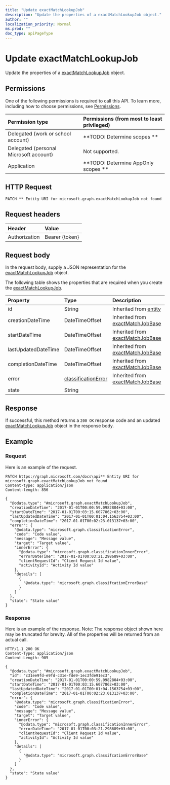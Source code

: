 ```yaml
---
title: "Update exactMatchLookupJob"
description: "Update the properties of a exactMatchLookupJob object."
author: ""
localization_priority: Normal
ms.prod: ""
doc_type: apiPageType
---
```


# Update exactMatchLookupJob

Update the properties of a [exactMatchLookupJob](../resources/exactmatchlookupjob.md) object.

## Permissions
One of the following permissions is required to call this API. To learn more, including how to choose permissions, see [Permissions](/concepts/permissions-reference.md).

|Permission type|Permissions (from most to least privileged)|
|:---|:---|
|Delegated (work or school account)|**TODO: Determine scopes **|
|Delegated (personal Microsoft account)|Not supported.|
|Application|**TODO: Determine AppOnly scopes **|

## HTTP Request
<!-- {
  "blockType": "ignored"
}
-->
``` http
PATCH ** Entity URI for microsoft.graph.exactMatchLookupJob not found
```

## Request headers
|Header|Value|
|:---|:---|
|Authorization|Bearer {token}|

## Request body
In the request body, supply a JSON representation for the [exactMatchLookupJob](../resources/exactMatchLookupJob.md) object.

The following table shows the properties that are required when you create the [exactMatchLookupJob](../resources/exactmatchlookupjob.md).

|Property|Type|Description|
|:---|:---|:---|
|id|String| Inherited from [entity](../resources/entity.md)|
|creationDateTime|DateTimeOffset| Inherited from [exactMatchJobBase](../resources/exactMatchJobBase.md)|
|startDateTime|DateTimeOffset| Inherited from [exactMatchJobBase](../resources/exactMatchJobBase.md)|
|lastUpdatedDateTime|DateTimeOffset| Inherited from [exactMatchJobBase](../resources/exactMatchJobBase.md)|
|completionDateTime|DateTimeOffset| Inherited from [exactMatchJobBase](../resources/exactMatchJobBase.md)|
|error|[classificationError](../resources/classificationError.md)| Inherited from [exactMatchJobBase](../resources/exactMatchJobBase.md)|
|state|String||



## Response
If successful, this method returns a `200 OK` response code and an updated [exactMatchLookupJob](../resources/exactmatchlookupjob.md) object in the response body.

## Example

### Request
Here is an example of the request.
<!-- {
  "blockType": "request",
  "name": "update_exactmatchlookupjob"
}
-->
``` http
PATCH https://graph.microsoft.com/docs\api** Entity URI for microsoft.graph.exactMatchLookupJob not found
Content-type: application/json
Content-length: 856

{
  "@odata.type": "#microsoft.graph.exactMatchLookupJob",
  "creationDateTime": "2017-01-01T00:00:59.0982804+03:00",
  "startDateTime": "2017-01-01T00:03:15.6077862+03:00",
  "lastUpdatedDateTime": "2017-01-01T00:01:04.1563754+03:00",
  "completionDateTime": "2017-01-01T00:02:23.013137+03:00",
  "error": {
    "@odata.type": "microsoft.graph.classificationError",
    "code": "Code value",
    "message": "Message value",
    "target": "Target value",
    "innerError": {
      "@odata.type": "microsoft.graph.classificationInnerError",
      "errorDateTime": "2017-01-01T00:03:21.298689+03:00",
      "clientRequestId": "Client Request Id value",
      "activityId": "Activity Id value"
    },
    "details": [
      {
        "@odata.type": "microsoft.graph.classifcationErrorBase"
      }
    ]
  },
  "state": "State value"
}
```

### Response
Here is an example of the response. Note: The response object shown here may be truncated for brevity. All of the properties will be returned from an actual call.
<!-- {
  "blockType": "response",
  "truncated": true
}
-->
``` http
HTTP/1.1 200 OK
Content-Type: application/json
Content-Length: 905

{
  "@odata.type": "#microsoft.graph.exactMatchLookupJob",
  "id": "c31ee9fd-e9fd-c31e-fde9-1ec3fde91ec3",
  "creationDateTime": "2017-01-01T00:00:59.0982804+03:00",
  "startDateTime": "2017-01-01T00:03:15.6077862+03:00",
  "lastUpdatedDateTime": "2017-01-01T00:01:04.1563754+03:00",
  "completionDateTime": "2017-01-01T00:02:23.013137+03:00",
  "error": {
    "@odata.type": "microsoft.graph.classificationError",
    "code": "Code value",
    "message": "Message value",
    "target": "Target value",
    "innerError": {
      "@odata.type": "microsoft.graph.classificationInnerError",
      "errorDateTime": "2017-01-01T00:03:21.298689+03:00",
      "clientRequestId": "Client Request Id value",
      "activityId": "Activity Id value"
    },
    "details": [
      {
        "@odata.type": "microsoft.graph.classifcationErrorBase"
      }
    ]
  },
  "state": "State value"
}
```

